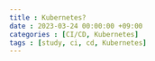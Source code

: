 ```yaml
---
title : Kubernetes?
date : 2023-03-24 00:00:00 +09:00
categories : [CI/CD, Kubernetes]
tags : [study, ci, cd, Kubernetes] 
---
```



